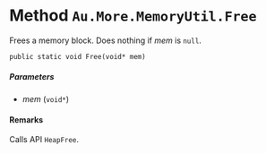 # Method `Au.More.MemoryUtil.Free`

Frees a memory block. Does nothing if *mem* is `null`.

```
public static void Free(void* mem)
```

##### Parameters

- *mem*  (`void*`)

#### Remarks

Calls API `HeapFree`.